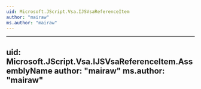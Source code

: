 ```yaml
---
uid: Microsoft.JScript.Vsa.IJSVsaReferenceItem
author: "mairaw"
ms.author: "mairaw"
---
```


---
uid: Microsoft.JScript.Vsa.IJSVsaReferenceItem.AssemblyName
author: "mairaw"
ms.author: "mairaw"
---
